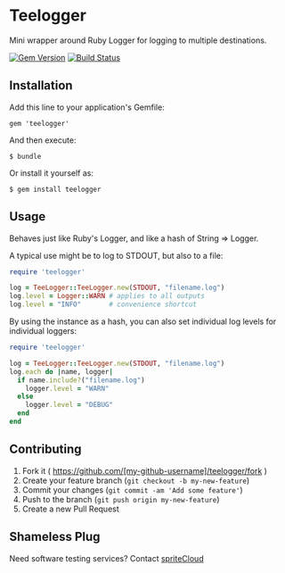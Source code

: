 # Teelogger

Mini wrapper around Ruby Logger for logging to multiple destinations.

[![Gem Version](https://badge.fury.io/rb/teelogger.svg)](http://badge.fury.io/rb/teelogger)
[![Build Status](https://travis-ci.org/spriteCloud/teelogger.svg?branch=master)](https://travis-ci.org/spriteCloud/teelogger)

## Installation

Add this line to your application's Gemfile:

    gem 'teelogger'

And then execute:

    $ bundle

Or install it yourself as:

    $ gem install teelogger

## Usage

 Behaves just like Ruby's Logger, and like a hash of String => Logger.

A typical use might be to log to STDOUT, but also to a file:

```ruby
require 'teelogger'

log = TeeLogger::TeeLogger.new(STDOUT, "filename.log")
log.level = Logger::WARN # applies to all outputs
log.level = "INFO"       # convenience shortcut
```

By using the instance as a hash, you can also set individual log levels
for individual loggers:

```ruby
require 'teelogger'

log = TeeLogger::TeeLogger.new(STDOUT, "filename.log")
log.each do |name, logger|
  if name.include?("filename.log")
    logger.level = "WARN"
  else
    logger.level = "DEBUG"
  end
end
```

## Contributing

1. Fork it ( https://github.com/[my-github-username]/teelogger/fork )
2. Create your feature branch (`git checkout -b my-new-feature`)
3. Commit your changes (`git commit -am 'Add some feature'`)
4. Push to the branch (`git push origin my-new-feature`)
5. Create a new Pull Request


## Shameless Plug

Need software testing services? Contact [spriteCloud](http://www.spritecloud.com)
